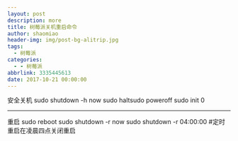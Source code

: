 ```yaml
---
layout: post
description: more
title: 树莓派关机重启命令
author: shaomiao
header-img: img/post-bg-alitrip.jpg
tags:
  - 树莓派
categories:
  - - 树莓派
abbrlink: 3335445613
date: 2017-10-21 00:00:00
---
```

安全关机
sudo shutdown -h now
sudo haltsudo poweroff
sudo init 0
***
重启
sudo reboot
sudo shutdown -r now
sudo shutdown -r 04:00:00 #定时重启在凌晨四点关闭重启

